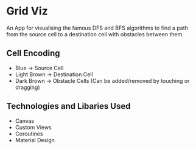 # Grid Viz

An App for visualising the famous DFS and BFS algorithms to find a path from the source cell to a destination cell with obstacles between them.

## Cell Encoding
- Blue -> Source Cell
- Light Brown -> Destination Cell
- Dark Brown -> Obstacle Cells (Can be added/removed by touching or dragging)

## Technologies and Libaries Used
- Canvas
- Custom Views
- Coroutines
- Material Design
